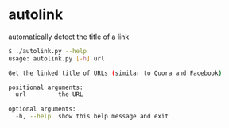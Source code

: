 # autolink
automatically detect the title of a link

```bash
$ ./autolink.py --help
usage: autolink.py [-h] url

Get the linked title of URLs (similar to Quora and Facebook)

positional arguments:
  url         the URL

optional arguments:
  -h, --help  show this help message and exit
```
